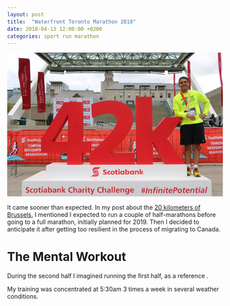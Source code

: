 ```yaml
---
layout: post
title:  "Waterfront Toronto Marathon 2018"
date: 2018-04-13 12:00:00 +0200
categories: sport run marathon
---
```


![GitHub Merge](/images/posts/waterfront-toronto-marathon-2018.jpg)

It came sooner than expected. In my post about the [20 kilometers of Brussels][20kmdebruxelles], I mentioned I expected to run a couple of half-marathons before going to a full marathon, initially planned for 2019. Then I decided to anticipate it after getting too resilient in the process of migrating to Canada.

<!-- more -->

# The Mental Workout


During the second half I imagined running the first half, as a reference .

My training was concentrated at 5:30am 3 times a week in several weather conditions.

[20kmdebruxelles]: http://www.hildeberto.com/2018/05/twenty-kilometers-brussels.html
